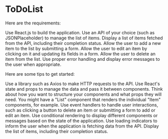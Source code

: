# ToDoList
Here are the requirements:

Use React.js to build the application. Use an API of your choice (such as JSONPlaceholder) to manage the list of items. Display a list of items fetched from the API, including their completion status. Allow the user to add a new item to the list by submitting a form. Allow the user to edit an item by clicking on it and updating its fields in a form. Allow the user to delete an item from the list. Use proper error handling and display error messages to the user when appropriate.

Here are some tips to get started:

Use a library such as Axios to make HTTP requests to the API. Use React's state and props to manage the data and pass it between components. Think about how you want to structure your components and what props they will need. You might have a "List" component that renders the individual "Item" components, for example. Use event handlers to handle user interactions, such as clicking a button to delete an item or submitting a form to add or edit an item. Use conditional rendering to display different components or messages based on the state of the application. Use loading indicators to inform the user when the application is fetching data from the API. Display the list of items, including their completion status.